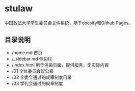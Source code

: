 # stulaw

中国政法大学学生委员会文件系统，基于docsify和Github Pages。

## 目录说明

- /home.md 首页
- /_sidebar.md 侧边栏
- /index.html 用于渲染页面，提供服务，无实际内容
- /01  全体委员会议公报
- /02  全委会通过的规章制度目录
- /03  学代会通过的规章制度
